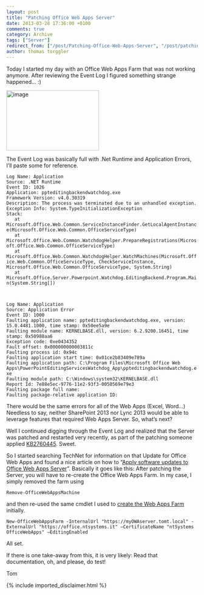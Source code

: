 ```yaml
---
layout: post
title: "Patching Office Web Apps Server"
date: 2013-03-28 17:36:00 +0100
comments: true
category: Archive
tags: ["Server"]
redirect_from: ["/post/Patching-Office-Web-Apps-Server", "/post/patching-office-web-apps-server"]
author: thomas torggler
---
```

<!-- more -->
<p>Today I started my day with an Office Web Apps Farm that was not working anymore. After reviewing the Event Log I figured something strange happened… :) </p>  <p><a href="/assets/archive/image_499.png"><img title="image" style="border-top: 0px; border-right: 0px; border-bottom: 0px; border-left: 0px; display: inline" border="0" alt="image" src="/assets/archive/image_thumb_497.png" width="244" height="158" /></a> </p>  <p>The Event Log was basically full with .Net Runtime and Application Errors, I’ll paste some for reference.</p>  <p><code>Log Name: Application      <br />Source: .NET Runtime       <br />Event ID: 1026       <br />Application: ppteditingbackendwatchdog.exe       <br />Framework Version: v4.0.30319       <br />Description: The process was terminated due to an unhandled exception.       <br />Exception Info: System.TypeInitializationException       <br />Stack:       <br />&#160;&#160; at Microsoft.Office.Web.Common.ServiceInstanceFinder.GetLocalAgentInstance(Microsoft.Office.Web.Common.OfficeServiceType)       <br />&#160;&#160; at Microsoft.Office.Web.Common.WatchdogHelper.PrepareRegistrations(Microsoft.Office.Web.Common.OfficeServiceType)       <br />&#160;&#160; at Microsoft.Office.Web.Common.WatchdogHelper.WatchMachines(Microsoft.Office.Web.Common.OfficeServiceType, CheckServiceInstance, Microsoft.Office.Web.Common.OfficeServiceType, System.String)       <br />&#160;&#160; at Microsoft.Office.Server.Powerpoint.Watchdog.EditingBackend.Program.Main(System.String[])</p>    <p>Log Name: Application      <br />Source: Application Error       <br />Event ID: 1000       <br />Faulting application name: ppteditingbackendwatchdog.exe, version: 15.0.4481.1000, time stamp: 0x50ee5a9e       <br />Faulting module name: KERNELBASE.dll, version: 6.2.9200.16451, time stamp: 0x50988aa6       <br />Exception code: 0xe0434352       <br />Fault offset: 0x000000000003811c       <br />Faulting process id: 0x94c       <br />Faulting application start time: 0x01ce2b83409e789a       <br />Faulting application path: C:\Program Files\Microsoft Office Web Apps\PowerPointEditingServicesWatchdog_App\ppteditingbackendwatchdog.exe       <br />Faulting module path: C:\Windows\system32\KERNELBASE.dll       <br />Report Id: 7e88e5ec-9776-11e2-93f3-0050569e79e3       <br />Faulting package full name:       <br />Faulting package-relative application ID: </code></p>  <p>There would be the same errors for all of the Web Apps (Excel, Word…) Needless to say, neither SharePoint 2013 nor Lync 2013 would be able to leverage features that required Web Apps Server. So, what’s next? </p>  <p>Well I continued digging through the Event Log and realized that the Server was patched and restarted very recently, as part of the patching someone applied <a href="http://www.microsoft.com/en-us/download/details.aspx?id=36981" target="_blank">KB2760445</a>. Sweet.</p>  <p>So I started searching TechNet for information on that Update for Office Web Apps and found a nice article on how to “<a href="http://technet.microsoft.com/en-us/library/jj966220.aspx" target="_blank">Apply software updates to Office Web Apps Server</a>”. Basically it goes like this: After patching the Server, you will have to re-create the Office Web Apps Farm. In my case, I simply removed the farm using</p>  <p><code>Remove-OfficeWebAppsMachine</code></p>  <p>and then re-used the same cmdlet I used to <a href="/post/Office-2013-Web-Apps.aspx" target="_blank">create the Web Apps Farm</a> initially.</p>  <p><code>New-OfficeWebAppsFarm -InternalUrl &quot;https://myOWAserver.tomt.local&quot; -ExternalUrl &quot;https://office.ntsystems.it&quot; –CertificateName &quot;ntSystems OfficeWebApps&quot; –EditingEnabled </code></p>  <p>All set.</p>  <p>If there is one take-away from this, it is very likely: Read that documentation, oh, and please, do test!</p>  <p>Tom</p>
{% include imported_disclaimer.html %}
